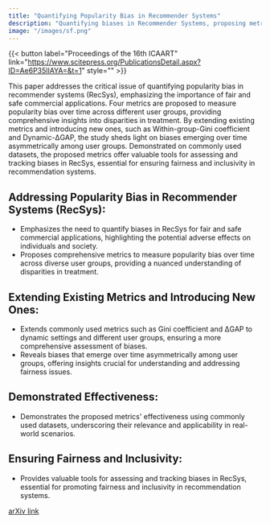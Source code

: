 ```yaml
---
title: "Quantifying Popularity Bias in Recommender Systems"
description: "Quantifying biases in Recommender Systems, proposing metrics to address fairness, demonstrated effectiveness on diverse datasets."
image: "/images/sf.png"
---
```


{{< button label="Proceedings of the 16th ICAART" link="https://www.scitepress.org/PublicationsDetail.aspx?ID=Ae6P35lIAYA=&t=1" style="" >}}


This paper addresses the critical issue of quantifying popularity bias in recommender systems (RecSys), emphasizing the importance of fair and safe commercial applications. Four metrics are proposed to measure popularity bias over time across different user groups, providing comprehensive insights into disparities in treatment. By extending existing metrics and introducing new ones, such as Within-group-Gini coefficient and Dynamic-ΔGAP, the study sheds light on biases emerging over time asymmetrically among user groups. Demonstrated on commonly used datasets, the proposed metrics offer valuable tools for assessing and tracking biases in RecSys, essential for ensuring fairness and inclusivity in recommendation systems.

## Addressing Popularity Bias in Recommender Systems (RecSys):

- Emphasizes the need to quantify biases in RecSys for fair and safe commercial applications, highlighting the potential adverse effects on individuals and society.
- Proposes comprehensive metrics to measure popularity bias over time across diverse user groups, providing a nuanced understanding of disparities in treatment.

## Extending Existing Metrics and Introducing New Ones:

- Extends commonly used metrics such as Gini coefficient and ΔGAP to dynamic settings and different user groups, ensuring a more comprehensive assessment of biases.
- Reveals biases that emerge over time asymmetrically among user groups, offering insights crucial for understanding and addressing fairness issues.

## Demonstrated Effectiveness:

- Demonstrates the proposed metrics' effectiveness using commonly used datasets, underscoring their relevance and applicability in real-world scenarios.

## Ensuring Fairness and Inclusivity:

- Provides valuable tools for assessing and tracking biases in RecSys, essential for promoting fairness and inclusivity in recommendation systems.


[arXiv link](https://arxiv.org/ftp/arxiv/papers/2310/2310.08455.pdf)